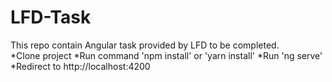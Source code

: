 # LFD-Task
This repo contain Angular task provided by LFD to be completed.<br>
*Clone project
*Run command 'npm install' or 'yarn install'
*Run 'ng serve'
*Redirect to http://localhost:4200
